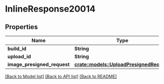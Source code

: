 # InlineResponse20014

## Properties

Name | Type | Description | Notes
------------ | ------------- | ------------- | -------------
**build_id** | **String** |  | 
**upload_id** | **String** |  | 
**image_presigned_request** | [**crate::models::UploadPresignedRequest**](UploadPresignedRequest.md) |  | 

[[Back to Model list]](../README.md#documentation-for-models) [[Back to API list]](../README.md#documentation-for-api-endpoints) [[Back to README]](../README.md)


